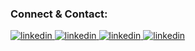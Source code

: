 
<!--
[![Top Langs](https://github-readme-stats.vercel.app/api/top-langs/?username=vicariss&theme=dracula)](https://github.com/anuraghazra/github-readme-stats)
-->

### Connect & Contact:

<a href="https://linkedin.com/in/klaudiusz-bednarski" target="_blank">
<img src=https://img.shields.io/badge/linkedin-%231E77B5.svg?&style=for-the-badge&logo=linkedin&logoColor=white alt=linkedin style="margin-bottom: 5px;" />
</a>
<a href="https://stackoverflow.com/users/16433370/vicaris" target="_blank">
<img src=https://img.shields.io/badge/Stack_Overflow-FE7A16?style=for-the-badge&logo=stack-overflow&logoColor=white alt=linkedin style="margin-bottom: 5px;" />
</a>
<a href="https://tryhackme.com/p/vicaris" target="_blank">
<img src=https://camo.githubusercontent.com/e441f9cf58621de92931484968e863e266883523bec6d151b208475ba05ee941/68747470733a2f2f696d672e736869656c64732e696f2f7374617469632f76313f7374796c653d666f722d7468652d6261646765266d6573736167653d5472794861636b4d6526636f6c6f723d323132433432266c6f676f3d5472794861636b4d65266c6f676f436f6c6f723d464646464646266c6162656c3d alt=linkedin style="margin-bottom: 5px;" />
</a>
<a href="https://www.hackerrank.com/vicariss" target="_blank">
<img src=https://img.shields.io/badge/-Hackerrank-2EC866?style=for-the-badge&logo=HackerRank&logoColor=white alt=linkedin style="margin-bottom: 5px;" />
</a>

